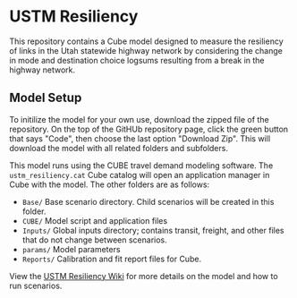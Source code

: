 # USTM Resiliency

This repository contains a Cube model designed to measure the
resiliency of links in the Utah statewide highway network by
considering the change in mode and destination choice
logsums resulting from a break in the highway network.

## Model Setup
To initilize the model for your own use, download the zipped file of the repository. 
On the top of the GitHUb repository page, click the green button that says "Code", 
then choose the last option "Download Zip". This will download the model with all 
related folders and subfolders.

This model runs using the CUBE travel demand modeling software. The
`ustm_resiliency.cat` Cube catalog will open an application manager in Cube
with the model. The other folders are as follows:

  - `Base/` Base scenario directory. Child scenarios will be created in this folder.
  - `CUBE/` Model script and application files
  - `Inputs/` Global inputs directory; contains transit, freight, and other files that do
    not change between scenarios. 
  - `params/` Model parameters
  - `Reports/` Calibration and fit report files for Cube.

View the [USTM Resiliency Wiki](https://github.com/byu-transpolab/ustm_resiliency/wiki/) for more details on the model and how to run scenarios.
